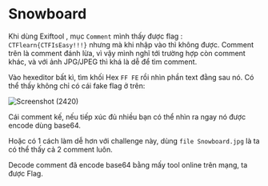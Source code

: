 # Snowboard

Khi dùng Exiftool , mục `Comment` mình thấy được flag : `CTFlearn{CTFIsEasy!!!}` nhưng mà khi nhập vào thì không được. 
Comment trên là comment đánh lừa, vì vậy mình nghĩ tới trường hợp còn comment khác, và với ảnh JPG/JPEG thì khá là dễ để tìm comment.

Vào hexeditor bất kì, tìm khối Hex `FF FE` rồi nhìn phần text đằng sau nó. Có thể thấy không chỉ có cái fake flag ở trên:


![Screenshot (2420)](https://user-images.githubusercontent.com/113530029/190896639-58a705bc-17be-4a69-a7b5-ec67f86a32f6.png)

Cái comment kế, nếu tiếp xúc đủ nhiều bạn có thể nhìn ra ngay nó được encode dùng base64.

Hoặc có 1 cách làm dễ hơn với challenge này, dùng `file Snowboard.jpg` là ta có thể thấy cả 2 comment luôn.

Decode comment đã encode base64 bằng mấy tool online trên mạng, ta được Flag.
